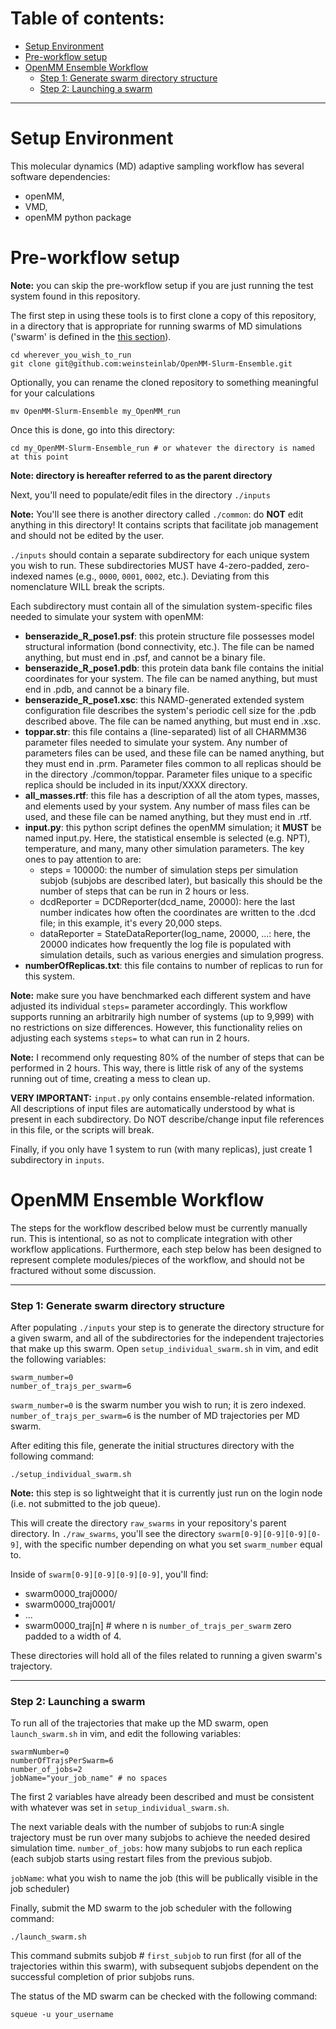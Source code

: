 # Table of contents:
- [Setup Environment](#setup-enviornment)
- [Pre-workflow setup](#pre-workflow-setup)
- [OpenMM Ensemble Workflow](#openmm-ensemble-workflow)
  * [Step 1: Generate swarm directory structure](#step-1-generate-swarm-directory-structure)
  * [Step 2: Launching a swarm](#step-2-launching-a-swarm)
<!-- toc -->
---
# Setup Environment

This molecular dynamics (MD) adaptive sampling workflow has several software dependencies: 

*  openMM, 
*  VMD,
*  openMM python package

# Pre-workflow setup

**Note:** you can skip the pre-workflow setup if you are just running the test system found in this repository.

The first step in using these tools is to first clone a copy of this repository, in a directory that is appropriate for running swarms of MD simulations ('swarm' is defined in the [this section](#step-1-initial-structures)).
```
cd wherever_you_wish_to_run
git clone git@github.com:weinsteinlab/OpenMM-Slurm-Ensemble.git
```

Optionally, you can rename the cloned repository to something meaningful for your calculations
```
mv OpenMM-Slurm-Ensemble my_OpenMM_run
```
Once this is done, go into this directory:
```
cd my_OpenMM-Slurm-Ensemble_run # or whatever the directory is named at this point
```

**Note: directory is hereafter referred to as the parent directory**


Next, you'll need to populate/edit files in the directory `./inputs`

**Note:** You'll see there is another directory called `./common`: do **NOT** edit anything in this directory! It contains scripts that facilitate job management and should not be edited by the user.

`./inputs` should contain a separate subdirectory for each unique system you wish to run. These subdirectories MUST have 4-zero-padded, zero-indexed names (e.g., `0000`, `0001`, `0002`, etc.). Deviating from this nomenclature WILL break the scripts.

Each subdirectory must contain all of the simulation system-specific files needed to simulate your system with openMM:
*  **benserazide_R_pose1.psf**: this protein structure file possesses model structural information (bond connectivity, etc.). The file can be named anything, but must end in .psf, and cannot be a binary file.
*  **benserazide_R_pose1.pdb**: this protein data bank file contains the initial coordinates for your system. The file can be named anything, but must end in .pdb, and cannot be a binary file.
*  **benserazide_R_pose1.xsc**: this NAMD-generated extended system configuration file describes the system's periodic cell size for the .pdb described above. The file can be named anything, but must end in .xsc.
*  **toppar.str**: this file contains a (line-separated) list of all CHARMM36 parameter files needed to simulate your system. Any number of parameters files can be used, and these file can be named anything, but they must end in .prm. Parameter files common to all replicas should be in the directory ./common/toppar. Parameter files unique to a specific replica should be included in its input/XXXX directory. 
*  **all_masses.rtf**: this file has a description of all the atom types, masses, and elements used by your system. Any number of mass files can be used, and these file can be named anything, but they must end in .rtf.
*  **input.py**: this python script defines the openMM simulation; it **MUST** be named input.py. Here, the statistical ensemble is selected (e.g. NPT), temperature, and many, many other simulation parameters. The key ones to pay attention to are:
    * steps = 100000: the number of simulation steps per simulation subjob (subjobs are described later), but basically this should be the number of steps that can be run in 2 hours or less.
    * dcdReporter = DCDReporter(dcd_name, 20000): here the last number indicates how often the coordinates are written to the .dcd file; in this example, it's every 20,000 steps.
    * dataReporter = StateDataReporter(log_name, 20000, ...: here, the 20000 indicates how frequently the log file is populated with simulation details, such as various energies and simulation progress.
*  **numberOfReplicas.txt**: this file contains to number of replicas to run for this system. 

**Note:** make sure you have benchmarked each different system and have adjusted its individual `steps=` parameter accordingly. This workflow supports running an arbitrarily high number of systems (up to 9,999) with no restrictions on size differences. However, this functionality relies on adjusting each systems `steps=` to what can run in 2 hours. 

**Note:** I recommend only requesting 80% of the number of steps that can be performed in 2 hours. This way, there is little risk of any of the systems running out of time, creating a mess to clean up.

**VERY IMPORTANT:** `input.py` only contains ensemble-related information. All descriptions of input files are automatically understood by what is present in each subdirectory. Do NOT describe/change input file references in this file, or the scripts will break.

Finally, if you only have 1 system to run (with many replicas), just create 1 subdirectory in `inputs`.


# OpenMM Ensemble Workflow

The steps for the workflow described below must be currently manually run. This is intentional, so as not to complicate integration with other workflow applications. Furthermore, each step below has been designed to represent complete modules/pieces of the workflow, and should not be fractured without some discussion.


---
### Step 1: Generate swarm directory structure
After populating `./inputs` your  step is to generate the directory structure for a given swarm, and all of the subdirectories for the independent trajectories that make up this swarm. 
Open ```setup_individual_swarm.sh``` in vim, and edit the following variables:

```
swarm_number=0
number_of_trajs_per_swarm=6
```

`swarm_number=0` is the swarm number you wish to run; it is zero indexed.
`number_of_trajs_per_swarm=6` is the number of MD trajectories per MD swarm.

After editing this file, generate the initial structures directory with the following command:
```
./setup_individual_swarm.sh
```

**Note:** this step is so lightweight that it is currently just run on the login node (i.e. not submitted to the job queue).

This will create the directory `raw_swarms` in your repository's parent directory. In `./raw_swarms`, you'll see the directory `swarm[0-9][0-9][0-9][0-9]`, with the specific number depending on what you set `swarm_number` equal to.

Inside of `swarm[0-9][0-9][0-9][0-9]`, you'll find:
*  swarm0000_traj0000/
*  swarm0000_traj0001/
*  ...
*  swarm0000_traj[n] # where n is `number_of_trajs_per_swarm` zero padded to a width of 4.

These directories will hold all of the files related to running a given swarm's trajectory. 

---

### Step 2: Launching a swarm

To run all of the trajectories that make up the MD swarm, open `launch_swarm.sh` in vim, and edit the following variables:

```
swarmNumber=0
numberOfTrajsPerSwarm=6
number_of_jobs=2
jobName="your_job_name" # no spaces
```

The first 2 variables have already been described and must be consistent with whatever was set in `setup_individual_swarm.sh`.

The next variable deals with the number of subjobs to run:A single trajectory must be run over many subjobs to achieve the needed desired simulation time. 
`number_of_jobs`: how many subjobs to run each replica (each subjob starts using restart files from the previous subjob.

`jobName`: what you wish to name the job (this will be publically visible in the job scheduler)

Finally, submit the MD swarm to the job scheduler with the following command:

```
./launch_swarm.sh
```

This command submits subjob # `first_subjob` to run first (for all of the trajectories within this swarm), with subsequent subjobs dependent on the successful completion of prior subjobs runs. 

The status of the MD swarm can be checked with the following command:

```
squeue -u your_username
```

